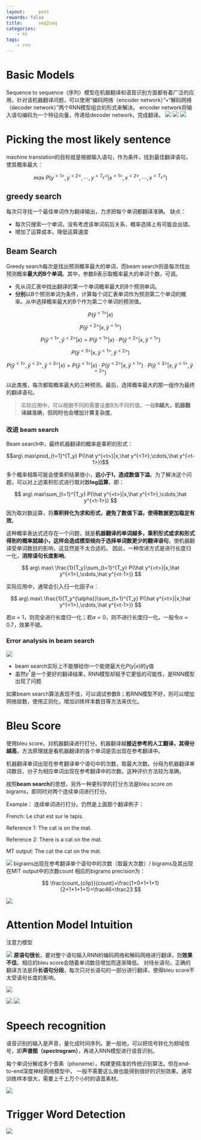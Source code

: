```yaml
---
layout:     post
rewards: false
title:      seq2seq
categories:
    - ml
tags:
    - rnn
---
```

# Basic Models
Sequence to sequence（序列）模型在机器翻译和语音识别方面都有着广泛的应用，针对该机器翻译问题，可以使用“编码网络（encoder network）”+“解码网络（decoder network）”两个RNN模型组合的形式来解决。
encoder network将输入语句编码为一个特征向量，传递给decoder network，完成翻译。
![](https://tva1.sinaimg.cn/large/006tNbRwgy1fvx4qcbrm7j30lf07aaao.jpg)
![](https://tva1.sinaimg.cn/large/006tNbRwgy1fvx4qiqqhhj30kn06zmyj.jpg)
![](https://tva4.sinaimg.cn/large/006tNbRwgy1fvx4qmjfo7j30bi04fmx8.jpg)

# Picking the most likely sentence
machine translation的目标就是根据输入语句，作为条件，找到最佳翻译语句，使其概率最大：

$$max\ P(y^{<1>},y^{<2>},\cdots,y^{<T_y>}|x^{<1>},x^{<2>},\cdots,x^{<T_x>})$$

## greedy search
每次只寻找一个最佳单词作为翻译输出，力求把每个单词都翻译准确。
缺点：
- 每次只搜索一个单词，没有考虑该单词前后关系，概率选择上有可能会出错。
- 增加了运算成本，降低运算速度

## Beam Search
Greedy search每次是找出预测概率最大的单词，而beam search则是每次找出预测概率**最大的B个单词**。其中，参数B表示取概率最大的单词个数，可调。

- 先从词汇表中找出翻译的第一个单词概率最大的B个预测单词。
- **分别**以B个预测单词为条件，计算每个词汇表单词作为预测第二个单词的概率。从中选择概率最大的B个作为第二个单词的预测值。

$$P(\hat y^{<1>} | x)$$

$$P(\hat y^{<2>}|x,\hat y^{<1>})$$

$$P(\hat y^{<1>},\hat y^{<2>}|x)=P(\hat y^{<1>} | x)\cdot P(\hat y^{<2>}|x,\hat y^{<1>})$$

$$P(\hat y^{<3>}|x,\hat y^{<1>},\hat y^{<2>})$$

$$P(\hat y^{<1>},\hat y^{<2>},\hat y^{<3>}|x)=P(\hat y^{<1>} | x)\cdot P(\hat y^{<2>}|x,\hat y^{<1>})\cdot P(\hat y^{<3>}|x,\hat y^{<1>},\hat y^{<2>})$$

以此类推，每次都取概率最大的三种预测。最后，选择概率最大的那一组作为最终的翻译语句。

>实际应用中，可以根据不同的需要设置B为不同的值。一般**B越大，机器翻译越准确，但同时也会增加计算复杂度**。

### 改进 beam search
Beam search中，最终机器翻译的概率是乘积的形式：

$$arg\ max\prod_{t=1}^{T_y} P(\hat y^{<t>}|x,\hat y^{<1>},\cdots,\hat y^{<t-1>})$$

多个概率相乘可能会使乘积结果很小，**远小于1，造成数值下溢**。为了解决这个问题，可以对上述乘积形式进行取对数**log运算**，即：

$$
arg\ max\sum_{t=1}^{T_y} P(\hat y^{<t>}|x,\hat y^{<1>},\cdots,\hat y^{<t-1>})
$$

因为取对数运算，将**乘积转化为求和形式，避免了数值下溢，使得数据更加稳定有效**。

这种概率表达式还存在一个问题，就是**机器翻译的单词越多，乘积形式或求和形式得到的概率就越小，这样会造成模型倾向于选择单词数更少的翻译语句**，使机器翻译受单词数目的影响，这显然是不太合适的。
因此，一种改进方式是进行长度归一化，**消除语句长度影响**。

$$
arg\ max\ \frac{1}{T_y}\sum_{t=1}^{T_y} P(\hat y^{<t>}|x,\hat y^{<1>},\cdots,\hat y^{<t-1>})
$$

实际应用中，通常会引入归一化因子$\alpha$：

$$
arg\ max\ \frac{1}{T_y^{\alpha}}\sum_{t=1}^{T_y} P(\hat y^{<t>}|x,\hat y^{<1>},\cdots,\hat y^{<t-1>})
$$

若$\alpha=1$，则完全进行长度归一化；若$\alpha=0$，则不进行长度归一化。一般令$\alpha=0.7$，效果不错。

### Error analysis in beam search

![](https://tva4.sinaimg.cn/large/006tNbRwgy1fvx6n2evwsj31kw0paq5h.jpg)

- beam search实际上不能够给你一个能使最大化$P(y\vert x)$的y值
- 虽然$y^{*}$是一个更好的翻译结果，RNN模型却赋予它更低的可能性，是RNN模型出现了问题

如果beam search算法表现不佳，可以调试参数B；若RNN模型不好，则可以增加网络层数，使用正则化，增加训练样本数目等方法来优化。

# Bleu Score
使用bleu score，对机器翻译进行打分。机器翻译越**接近参考的人工翻译，其得分越高**，方法原理就是看机器翻译的各个单词是否出现在参考翻译中。

机器翻译单词出现在参考翻译单个语句中的次数，取最大次数。分母为机器翻译单词数目，分子为相应单词出现在参考翻译中的次数。这种评价方法较为准确。

按照**beam search**的思想，另外一种更科学的打分方法是bleu score on bigrams，即同时对两个连续单词进行打分。

Example：
连续单词进行打分。仍然是上面那个翻译例子：

French: Le chat est sur le tapis.

Reference 1: The cat is on the mat.

Reference 2: There is a cat on the mat.

MT output: The cat the cat on the mat.

![](https://tva4.sinaimg.cn/large/006tNbRwly1fvxbbqmppjj31kw0x1n66.jpg)
bigrams出现在参考翻译单个语句中的次数（取最大次数）/ bigrams及其出现在MIT output中的次数count
相应的bigrams precision为：

$$
\frac{count_{clip}}{count}=\frac{1+0+1+1+1}{2+1+1+1+1}=\frac46=\frac23
$$

![](https://tva3.sinaimg.cn/large/006tNbRwly1fvxbijwyfbj31kw119q5n.jpg)

# Attention Model Intuition
注意力模型

![](https://tva4.sinaimg.cn/large/006tNbRwgy1fvxblduxy9j30kx05wjre.jpg)
**原语句很长**，要对整个语句输入RNN的编码网络和解码网络进行翻译，则**效果不佳**。相应的bleu score会随着单词数目增加而逐渐降低。
对待长语句，正确的翻译方法是将**长语句分段**，每次只对长语句的一部分进行翻译，使得bleu score不太受语句长度的影响。

![](https://tva2.sinaimg.cn/large/006tNbRwly1fvxco9aeh8j31kw0rk0v0.jpg)

![](https://tva2.sinaimg.cn/large/006tNbRwly1fvxczw2rbgj31kw0qc40c.jpg)
![](https://tva4.sinaimg.cn/large/006tNbRwly1fvxd1ix1qpj31kw0p3tb5.jpg)

# Speech recognition
语音识别的输入是声音，量化成时间序列。更一般地，可以把信号转化为频域信号，即**声谱图（spectrogram）**，再进入RNN模型进行语音识别。

每个单词分解成多个音素（phoneme），构建更精准的传统识别算法。但在end-to-end深度神经网络模型中，
一般不需要这么做也能得到很好的识别效果。通常训练样本很大，需要上千上万个小时的语音素材。

![](https://tva2.sinaimg.cn/large/006tNbRwly1fvxd5r5liyj31kw11r0vs.jpg)

#  Trigger Word Detection
![](https://tva3.sinaimg.cn/large/006tNbRwly1fvxd9lwjrmj31kw0rldir.jpg)